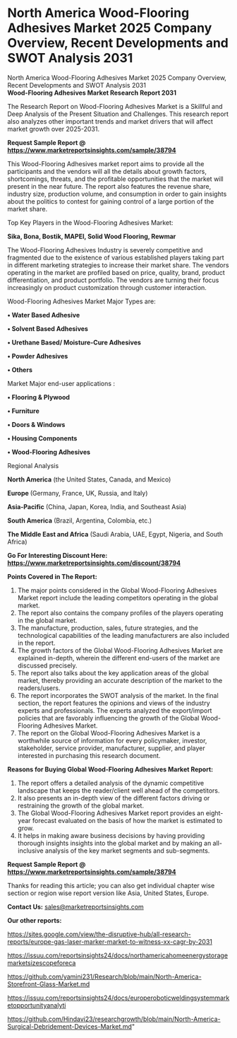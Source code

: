 # North America Wood-Flooring Adhesives Market 2025 Company Overview, Recent Developments and SWOT Analysis 2031
North America Wood-Flooring Adhesives Market 2025 Company Overview, Recent Developments and SWOT Analysis 2031  
<strong>Wood-Flooring Adhesives Market Research Report 2031</strong>

The Research Report on Wood-Flooring Adhesives Market is a Skillful and Deep Analysis of the Present Situation and Challenges. This research report also analyzes other important trends and market drivers that will affect market growth over 2025-2031.

<strong>Request Sample Report @ <a href=https://www.marketreportsinsights.com/sample/38794>https://www.marketreportsinsights.com/sample/38794</a></strong>

This Wood-Flooring Adhesives market report aims to provide all the participants and the vendors will all the details about growth factors, shortcomings, threats, and the profitable opportunities that the market will present in the near future. The report also features the revenue share, industry size, production volume, and consumption in order to gain insights about the politics to contest for gaining control of a large portion of the market share.

Top Key Players in the Wood-Flooring Adhesives Market:

<strong>Sika, Bona, Bostik, MAPEI, Solid Wood Flooring, Rewmar</strong>

The Wood-Flooring Adhesives Industry is severely competitive and fragmented due to the existence of various established players taking part in different marketing strategies to increase their market share. The vendors operating in the market are profiled based on price, quality, brand, product differentiation, and product portfolio. The vendors are turning their focus increasingly on product customization through customer interaction.

Wood-Flooring Adhesives Market Major Types are:

<strong>•  Water Based Adhesive

•  Solvent Based Adhesives

•  Urethane Based/ Moisture-Cure Adhesives

•  Powder Adhesives

•  Others</strong>

Market Major end-user applications :

<strong>•  Flooring & Plywood

•  Furniture

•  Doors & Windows

•  Housing Components

•  Wood-Flooring Adhesives</strong>

Regional Analysis

</u><strong><b>North America</b></strong> (the United States, Canada, and Mexico)

<strong><b>Europe </b></strong>(Germany, France, UK, Russia, and Italy)

<strong><b>Asia-Pacific</b></strong> (China, Japan, Korea, India, and Southeast Asia)

<strong><b>South America</b></strong> (Brazil, Argentina, Colombia, etc.)

<strong><b>The Middle East and Africa</b></strong> (Saudi Arabia, UAE, Egypt, Nigeria, and South Africa)

<strong>Go For Interesting Discount Here: <a href=https://www.marketreportsinsights.com/discount/38794>https://www.marketreportsinsights.com/discount/38794</a></strong>

<strong>Points Covered in The Report:</strong>
<ol>
  <li>The major points considered in the Global Wood-Flooring Adhesives Market report include the leading competitors operating in the global market.</li>
  <li>The report also contains the company profiles of the players operating in the global market.</li>
  <li>The manufacture, production, sales, future strategies, and the technological capabilities of the leading manufacturers are also included in the report.</li>
  <li>The growth factors of the Global Wood-Flooring Adhesives Market are explained in-depth, wherein the different end-users of the market are discussed precisely.</li>
  <li>The report also talks about the key application areas of the global market, thereby providing an accurate description of the market to the readers/users.</li>
  <li>The report incorporates the SWOT analysis of the market. In the final section, the report features the opinions and views of the industry experts and professionals. The experts analyzed the export/import policies that are favorably influencing the growth of the Global Wood-Flooring Adhesives Market.</li>
  <li>The report on the Global Wood-Flooring Adhesives Market is a worthwhile source of information for every policymaker, investor, stakeholder, service provider, manufacturer, supplier, and player interested in purchasing this research document.</li>
</ol>
<strong>Reasons for Buying Global Wood-Flooring Adhesives Market Report:</strong>

<ol>
  <li>The report offers a detailed analysis of the dynamic competitive landscape that keeps the reader/client well ahead of the competitors.</li>
  <li>It also presents an in-depth view of the different factors driving or restraining the growth of the global market.</li>
  <li>The Global Wood-Flooring Adhesives Market report provides an eight-year forecast evaluated on the basis of how the market is estimated to grow.</li>
  <li>It helps in making aware business decisions by having providing thorough insights insights into the global market and by making an all-inclusive analysis of the key market segments and sub-segments.</li>
</ol>
<strong>Request Sample Report @ <a href=https://www.marketreportsinsights.com/sample/38794>https://www.marketreportsinsights.com/sample/38794</a></strong>


Thanks for reading this article; you can also get individual chapter wise section or region wise report version like Asia, United States, Europe.

<strong>Contact Us:</strong>
sales@marketreportsinsights.com

<strong>Our other reports:</strong>

<a href=https://sites.google.com/view/the-disruptive-hub/all-research-reports/europe-gas-laser-marker-market-to-witness-xx-cagr-by-2031>https://sites.google.com/view/the-disruptive-hub/all-research-reports/europe-gas-laser-marker-market-to-witness-xx-cagr-by-2031</a>

<a href=https://issuu.com/reportsinsights24/docs/northamericahomeenergystoragemarketsizescopeforeca>https://issuu.com/reportsinsights24/docs/northamericahomeenergystoragemarketsizescopeforeca</a>

<a href=https://github.com/yamini231/Research/blob/main/North-America-Storefront-Glass-Market.md>https://github.com/yamini231/Research/blob/main/North-America-Storefront-Glass-Market.md</a>

<a href=https://issuu.com/reportsinsights24/docs/europeroboticweldingsystemmarketopportunityanalyti>https://issuu.com/reportsinsights24/docs/europeroboticweldingsystemmarketopportunityanalyti</a>

<a href=https://github.com/Hindavi23/researchgrowth/blob/main/North-America-Surgical-Debridement-Devices-Market.md>https://github.com/Hindavi23/researchgrowth/blob/main/North-America-Surgical-Debridement-Devices-Market.md</a>"
